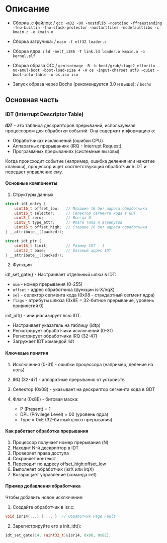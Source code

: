 # Описание 

- Сборка .c файлов: /
```gcc -m32 -O0 -nostdlib -nostdinc -ffreestanding -fno-builtin -fno-stack-protector -nostartfiles -nodefaultlibs -c kmain.c -o kmain.o```

- Сборка загручика: /
```nasm -f elf32 loader.s```

- Сборка ядра: /
```ld -melf_i386 -T link.ld loader.o kmain.o -o kernel.elf```

- Сборка образа ОС: /
```genisoimage -R -b boot/grub/stage2_eltorito -no-emul-boot -boot-load-size 4 -A os -input-charset utf8 -quiet -boot-info-table -o os.iso iso```

- Запуск образа через Bochs (рекомендуется 3.0 и выше): /
```bochs```

## Основная часть

### IDT (Interrupt Descriptor Table)

***IDT*** - это таблица дескрипторов прерываний, используемая процессором для обработки событий. Она содержит информацию о:
- Обработчиках исключений (ошибки CPU)
- Аппаратных прерываниях (IRQ - Interrupt Request)
- Программных прерываниях (системные вызовы)

Когда происходит событие (например, ошибка деления или нажатие клавиши), процессор ищет соответствующий обработчик в IDT и передает управление ему.

#### Основные компоненты

1. Структуры данных
```c
struct idt_entry {
    uint16_t offset_low;   // Младшие 16 бит адреса обработчика
    uint16_t selector;     // Селектор сегмента кода в GDT
    uint8_t zero;          // Всегда 0
    uint8_t type_attr;     // Флаги типа и атрибутов
    uint16_t offset_high;  // Старшие 16 бит адреса обработчика
} __attribute__((packed));

struct idt_ptr {
    uint16_t limit;        // Размер IDT - 1
    uint32_t base;         // Базовый адрес IDT
} __attribute__((packed));
```

2. Функции

idt_set_gate() - Настраивает отдельный шлюз в IDT:

- ```num``` - номер прерывания (0-255)
- ```offset``` - адрес обработчика (функции isrX/irqX)
- ```sel``` - селектор сегмента кода (0x08 - стандартный сегмент ядра)
- ```flags``` - атрибуты шлюза (0x8E = 32-битное прерывание, уровень привилегий 0)

init_idt() - инициализирует всю IDT.

- Настраивает указатель на таблицу (idtp)
- Регистрирует обработчики исключений (0-31)
- Регистрирует обработчики IRQ (32-47)
- Загружает IDT командой lidt

#### Ключевые понятия

1. Исключения (0-31) - ошибки процессора (например, деление на ноль)

2. IRQ (32-47) - аппаратные прерывания от устройств

3. Селектор (0x08) - указывает на дескриптор сегмента кода в GDT

4. Флаги (0x8E) - битовая маска:
    - P (Present) = 1
    - DPL (Privilege Level) = 00 (уровень ядра)
    - Type = 0xE (32-битный шлюз прерывания)

#### Как работает обработка прерывания
1. Процессор получает номер прерывания (N)
2. Находит N-й дескриптор в IDT
3. Проверяет права доступа
4. Сохраняет контекст
5. Переходит по адресу offset_high:offset_low
6. Выполняет обработчик (isrX или irqX)
7. Возвращает управление (команда iret)

#### Пример добавления обработчика
Чтобы добавить новое исключение:

1. Создайте обработчик в isr.c:
```c
void isr14(...) { ... }  // Обработчик Page Fault
```

2. Зарегистрируйте его в init_idt():
```c
idt_set_gate(14, (uint32_t)&isr14, 0x08, 0x8E);
```
